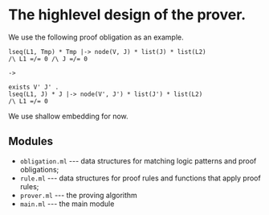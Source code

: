 # The highlevel design of the prover.

We use the following proof obligation as an example.

```
lseq(L1, Tmp) * Tmp |-> node(V, J) * list(J) * list(L2)
/\ L1 =/= 0 /\ J =/= 0

->

exists V' J' .
lseq(L1, J) * J |-> node(V', J') * list(J') * list(L2)
/\ L1 =/= 0
```

We use shallow embedding for now.

## Modules

* `obligation.ml` 
  --- data structures for matching logic patterns and proof obligations;
* `rule.ml`
  --- data structures for proof rules and functions that apply proof rules;
* `prover.ml`
  --- the proving algorithm
* `main.ml`
  --- the main module
